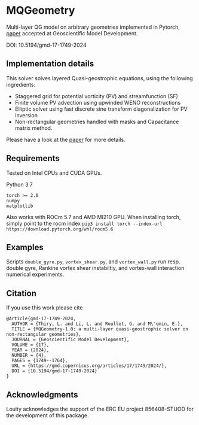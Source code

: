 # MQGeometry

Multi-layer QG model on arbitrary geometries implemented in Pytorch, [paper](https://doi.org/10.5194/gmd-17-1749-2024) accepted at Geoscientific Model Development.

DOI: 10.5194/gmd-17-1749-2024

## Implementation details

This solver solves layered Quasi-geostrophic equations, using the following ingredients:
  - Staggered grid for potential vorticity (PV) and streamfunction (SF)
  - Finite volume PV advection using upwinded WENO reconstructions
  - Elliptic solver using fast discrete sine transform diagonalization for PV inversion
  - Non-rectangular geometries handled with masks and Capacitance matrix method.

Please have a look at the [paper](https://doi.org/10.5194/gmd-17-1749-2024) for more details.

## Requirements

Tested on Intel CPUs and CUDA GPUs.

Python 3.7

```
torch >= 2.0
numpy
matplotlib
```

Also works with ROCm 5.7 and AMD MI210 GPU. When installing torch, simply point to the rocm index
```pip3 install torch --index-url https://download.pytorch.org/whl/rocm5.6```

## Examples

Scripts `double_gyre.py`, `vortex_shear.py`, and `vortex_wall.py` run resp. double gyre, Rankine vortex shear instabiltiy, and vortex-wall interaction numerical experiments.

## Citation

If you use this work please cite

```
@Article{gmd-17-1749-2024,
  AUTHOR = {Thiry, L. and Li, L. and Roullet, G. and M\'emin, E.},
  TITLE = {MQGeometry-1.0: a multi-layer quasi-geostrophic solver on non-rectangular geometries},
  JOURNAL = {Geoscientific Model Development},
  VOLUME = {17},
  YEAR = {2024},
  NUMBER = {4},
  PAGES = {1749--1764},
  URL = {https://gmd.copernicus.org/articles/17/1749/2024/},
  DOI = {10.5194/gmd-17-1749-2024}
}
```
## Acknowledgments

Louity acknowledges the support of the ERC EU project 856408-STUOD for the development of this package.
